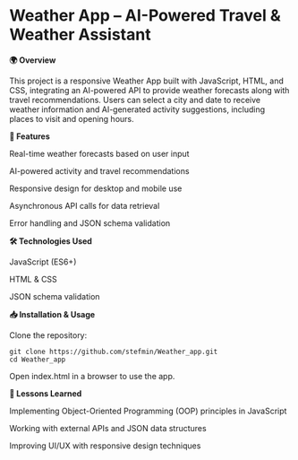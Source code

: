 # Weather App – AI-Powered Travel & Weather Assistant

**🌍 Overview**

This project is a responsive Weather App built with JavaScript, HTML, and CSS, integrating an AI-powered API to provide weather forecasts along with travel recommendations. Users can select a city and date to receive weather information and AI-generated activity suggestions, including places to visit and opening hours.

**🚀 Features**

Real-time weather forecasts based on user input

AI-powered activity and travel recommendations

Responsive design for desktop and mobile use

Asynchronous API calls for data retrieval

Error handling and JSON schema validation

**🛠️ Technologies Used**

JavaScript (ES6+)

HTML & CSS

JSON schema validation

**📥 Installation & Usage**

Clone the repository:

```
git clone https://github.com/stefmin/Weather_app.git
cd Weather_app
```

Open index.html in a browser to use the app.

**📌 Lessons Learned**

Implementing Object-Oriented Programming (OOP) principles in JavaScript

Working with external APIs and JSON data structures

Improving UI/UX with responsive design techniques

